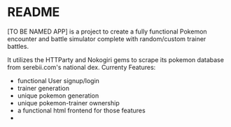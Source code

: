 # README
[TO BE NAMED APP] is a project to create a fully functional Pokemon encounter and battle simulator complete with random/custom trainer battles.

It utilizes the HTTParty and Nokogiri gems to scrape its pokemon database from serebii.com's national dex. 
Currenty Features:
<ul>
  <li>functional User signup/login</li>
  <li>trainer generation</li>
  <li>unique pokemon generation</li>
  <li>unique pokemon-trainer ownership</li> 
  <li>a functional html frontend for those features<li>
</ul>
